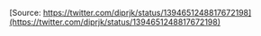 [Source: https://twitter.com/diprjk/status/1394651248817672198](https://twitter.com/diprjk/status/1394651248817672198)